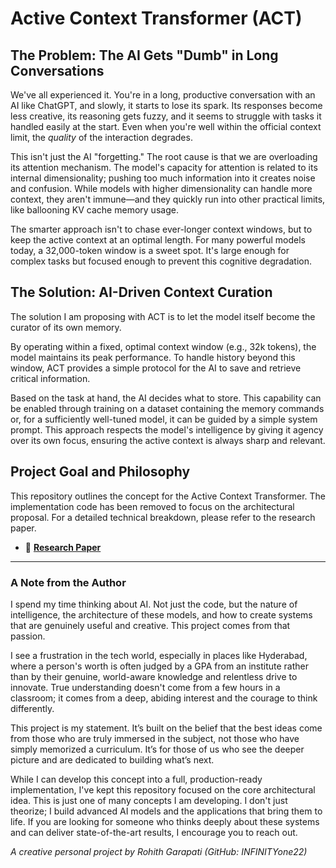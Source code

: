 # Active Context Transformer (ACT)

## The Problem: The AI Gets "Dumb" in Long Conversations

We've all experienced it. You're in a long, productive conversation with an AI like ChatGPT, and slowly, it starts to lose its spark. Its responses become less creative, its reasoning gets fuzzy, and it seems to struggle with tasks it handled easily at the start. Even when you're well within the official context limit, the *quality* of the interaction degrades.

This isn't just the AI "forgetting." The root cause is that we are overloading its attention mechanism. The model's capacity for attention is related to its internal dimensionality; pushing too much information into it creates noise and confusion. While models with higher dimensionality can handle more context, they aren't immune—and they quickly run into other practical limits, like ballooning KV cache memory usage.

The smarter approach isn't to chase ever-longer context windows, but to keep the active context at an optimal length. For many powerful models today, a 32,000-token window is a sweet spot. It's large enough for complex tasks but focused enough to prevent this cognitive degradation.

## The Solution: AI-Driven Context Curation

The solution I am proposing with ACT is to let the model itself become the curator of its own memory.

By operating within a fixed, optimal context window (e.g., 32k tokens), the model maintains its peak performance. To handle history beyond this window, ACT provides a simple protocol for the AI to save and retrieve critical information.

Based on the task at hand, the AI decides what to store. This capability can be enabled through training on a dataset containing the memory commands or, for a sufficiently well-tuned model, it can be guided by a simple system prompt. This approach respects the model's intelligence by giving it agency over its own focus, ensuring the active context is always sharp and relevant.

## Project Goal and Philosophy

This repository outlines the concept for the Active Context Transformer. The implementation code has been removed to focus on the architectural proposal. For a detailed technical breakdown, please refer to the research paper.

*   📄 **[Research Paper](./research_paper.md)**

---

### A Note from the Author

I spend my time thinking about AI. Not just the code, but the nature of intelligence, the architecture of these models, and how to create systems that are genuinely useful and creative. This project comes from that passion.

I see a frustration in the tech world, especially in places like Hyderabad, where a person's worth is often judged by a GPA from an institute rather than by their genuine, world-aware knowledge and relentless drive to innovate. True understanding doesn't come from a few hours in a classroom; it comes from a deep, abiding interest and the courage to think differently.

This project is my statement. It’s built on the belief that the best ideas come from those who are truly immersed in the subject, not those who have simply memorized a curriculum. It’s for those of us who see the deeper picture and are dedicated to building what’s next.

While I can develop this concept into a full, production-ready implementation, I've kept this repository focused on the core architectural idea. This is just one of many concepts I am developing. I don't just theorize; I build advanced AI models and the applications that bring them to life. If you are looking for someone who thinks deeply about these systems and can deliver state-of-the-art results, I encourage you to reach out.

*A creative personal project by Rohith Garapati (GitHub: INFINITYone22)* 
